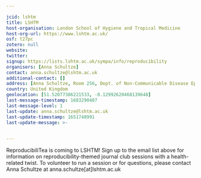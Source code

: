 ```yaml
---

jcid: lshtm
title: LSHTM
host-organisation: London School of Hygiene and Tropical Medicine
host-org-url: https://www.lshtm.ac.uk/
osf: t27pc
zotero: null
website: 
twitter: 
signup: https://lists.lshtm.ac.uk/sympa/info/reproducibility
organisers: [Anna Schultze]
contact: anna.schultze@lshtm.ac.uk
additional-contact: []
address: [Anna Schultze, Room 256, Dept. of Non-Communicable Disease Epidemiology , London School of Hygiene and Tropical Medicine , Keppel Street, London WC1E 7HT]
country: United Kingdom
geolocation: [51.52077386221533, -0.12992620468139648]
last-message-timestamp: 1683290487
last-message-level: 1
last-update: anna.schultze@lshtm.ac.uk
last-update-timestamp: 1651748991
last-update-message: >-
  

---
```


ReproducibiliTea is coming to LSHTM! Sign up to the email list above for information on reproducibility-themed journal club sessions with a health-related twist. To volunteer to run a session or for questions, please contact Anna Schultze at anna.schultze[at]lshtm.ac.uk
